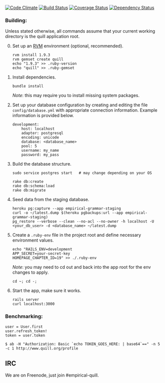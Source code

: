 [![Code Climate](https://codeclimate.com/github/empirical-org/quill.png)](https://codeclimate.com/github/empirical-org/quill)
[![Build Status](https://travis-ci.org/empirical-org/quill.png)](https://travis-ci.org/empirical-org/quill)
[![Coverage Status](https://coveralls.io/repos/empirical-org/quill/badge.png?branch=master)](https://coveralls.io/r/empirical-org/quill?branch=master)
[![Dependency Status](https://gemnasium.com/empirical-org/quill.png)](https://gemnasium.com/empirical-org/quill)

### Building:

Unless stated otherwise, all commands assume that your current working
directory is the quill application root.

0.  Set up an [RVM](http://rvm.io) environment (optional, recommended).

        rvm install 1.9.3
        rvm gemset create quill
        echo "1.9.3" >> .ruby-version
        echo "quill" >> .ruby-gemset

1.  Install dependencies.

        bundle install
        
    *Note*: this may require you to install missing system packages. 

2.  Set up your database configuration by creating and editing the file 
    `config/database.yml` with appropriate connection information. Example
    information is provided below.

        development:
            host: localhost
            adapter: postgresql
            encoding: unicode
            database: <database_name>
            pool: 5
            username: my_name
            password: my_pass
            
3.  Build the database structure.

        sudo service postgres start   # may change depending on your OS
        
        rake db:create
        rake db:schema:load
        rake db:migrate
        
4.  Seed data from the staging database. 

        heroku pg:capture --app empirical-grammar-staging
        curl -o ~/latest.dump $(heroku pgbackups:url --app empirical-grammar-staging) 
        pg_restore --verbose --clean --no-acl --no-owner -h localhost -U <your_db_user> -d <database_name> ~/latest.dump
    
5.  Create a `.ruby-env` file in the project root and define necessary environment values.

        echo "RAILS_ENV=development
        APP_SECRET=your-secret-key
        HOMEPAGE_CHAPTER_ID=19" >> ./.ruby-env
      
    *Note*: you may need to cd out and back into the app root for the env changes to apply.

        cd ~; cd -; 
      
6.  Start the app, make sure it works.

        rails server
        curl localhost:3000

### Benchmarking:

```
user = User.first
user.refresh_token!
token = user.token

$ ab -H "Authorization: Basic `echo TOKEN_GOES_HERE: | base64`==" -n 5 -c 1 http://www.quill.org/profile
```

IRC
---
We are on Freenode, just join #empirical-quill.